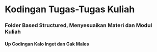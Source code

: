# Kodingan Tugas-Tugas Kuliah

### Folder Based Structured, Menyesuaikan Materi dan Modul Kuliah

#### Up Codingan Kalo Inget dan Gak Males
